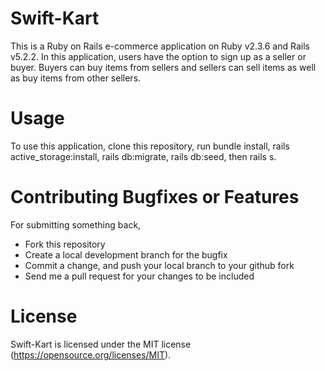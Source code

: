 # Swift-Kart

This is a Ruby on Rails e-commerce application on Ruby v2.3.6 and Rails v5.2.2. In this application, users have the option to sign up as a seller or buyer. Buyers can buy items from sellers and sellers can sell items as well as buy items from other sellers.

# Usage

To use this application, clone this repository, run bundle install, rails active_storage:install, rails db:migrate, rails db:seed, then rails s.

# Contributing Bugfixes or Features

For submitting something back,
- Fork this repository
- Create a local development branch for the bugfix
- Commit a change, and push your local branch to your github fork
- Send me a pull request for your changes to be included

# License

Swift-Kart is licensed under the MIT license (https://opensource.org/licenses/MIT).
